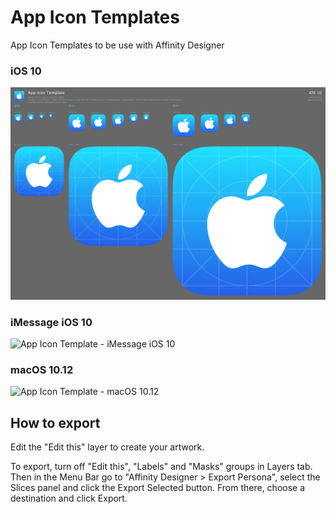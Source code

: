 # App Icon Templates

App Icon Templates to be use with Affinity Designer

### iOS 10

![App Icon Template - iOS 10 ](App%20Icon%20Template%20-%20iOS%2010.png)

### iMessage iOS 10

![App Icon Template - iMessage iOS 10 ](https://github.com/fabricemasachs/App-Icon-Templates-for-Affinity-Designer/blob/master/App%20Icon%20Template%20-%20iMessage%20iOS%2010.png)

### macOS 10.12

![App Icon Template - macOS 10.12 ](https://github.com/fabricemasachs/App-Icon-Templates-for-Affinity-Designer/blob/master/App%20Icon%20Template%20-%20macOS%2010.12.png)

## How to export

Edit the "Edit this" layer to create your artwork.

To export, turn off "Edit this", "Labels" and "Masks" groups in Layers tab. Then in the Menu Bar go to "Affinity Designer > Export Persona", select the Slices panel and click the Export Selected button. From there, choose a destination and click Export.

